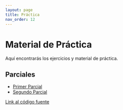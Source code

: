 ```yaml
---
layout: page
title: Práctica
nav_order: 12
---
```


# Material de Práctica

Aquí encontrarás los ejercicios y material de práctica.

## Parciales

- [Primer Parcial](Primer%20Parcial/README.html)
- [Segundo Parcial](Segundo%20Parcial/README.html)

[Link al código fuente](https://github.com/FranCalveyra/conc-summary/tree/main/content/Pr%C3%A1ctica)